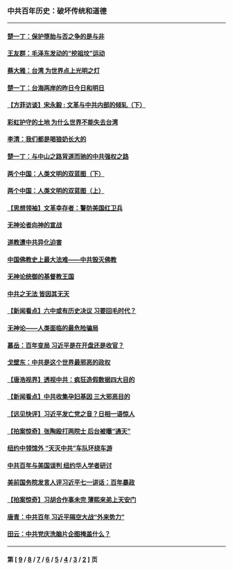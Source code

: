 ### 中共百年历史：破坏传统和道德
---
#### [楚一丁：保护堕胎与否之争的是与非](../../pages/nf1176114/n13815642.md?01200430) 
#### [王友群：毛泽东发动的“挖祖坟”运动](../../pages/nf1176114/n13723639.md?01200430) 
#### [蔡大雅：台湾 为世界点上光明之灯](../../pages/nf1176114/n13531530.md?01200430) 
#### [楚一丁：台海两岸的昨日今日和明日](../../pages/nf1176114/n13531468.md?01200430) 
#### [【方菲访谈】宋永毅 : 文革与中共内部的倾轧（下）](../../pages/nf1176114/n13486836.md?01200430) 
#### [彩虹护守的土地 为什么世界不能失去台湾](../../pages/nf1176114/n13476849.md?01200430) 
#### [李清：我们都是喝狼奶长大的](../../pages/nf1176114/n13471478.md?01200430) 
#### [楚一丁：与中山之路背道而驰的中共强权之路](../../pages/nf1176114/n13437270.md?01200430) 
#### [两个中国：人类文明的双蓝图（下）](../../pages/nf1176114/n13423132.md?01200430) 
#### [两个中国：人类文明的双蓝图（上）](../../pages/nf1176114/n13422687.md?01200430) 
#### [【思想领袖】文革幸存者：警防美国红卫兵](../../pages/nf1176114/n13339289.md?01200430) 
#### [无神论者向神的宣战](../../pages/nf1176114/n13281535.md?01200430) 
#### [道教遭中共异化迫害](../../pages/nf1176114/n13281463.md?01200430) 
#### [中国佛教史上最大法难——中共毁灭佛教](../../pages/nf1176114/n13281397.md?01200430) 
#### [无神论统御的基督教王国](../../pages/nf1176114/n13281280.md?01200430) 
#### [中共之无法 皆因其无天](../../pages/nf1176114/n13281088.md?01200430) 
#### [【新闻看点】六中或有历史决议 习要回毛时代？](../../pages/nf1176114/n13222895.md?01200430) 
#### [无神论——人类面临的最危险骗局](../../pages/nf1176114/n13196137.md?01200430) 
#### [慕岳：百年变局 习近平是在开盘还是收官？](../../pages/nf1176114/n13206516.md?01200430) 
#### [戈壁东：中共是这个世界最邪恶的政权](../../pages/nf1176114/n13085641.md?01200430) 
#### [【唐浩视界】透视中共：疯狂造假数据四大目的](../../pages/nf1176114/n13080590.md?01200430) 
#### [【新闻看点】中共收集孕妇基因 三大邪恶目的](../../pages/nf1176114/n13077182.md?01200430) 
#### [【远见快评】习近平发亡党之音？日相一语惊人](../../pages/nf1176114/n13074809.md?01200430) 
#### [【拍案惊奇】张陶殴打两院士 后台被曝“通天”](../../pages/nf1176114/n13070496.md?01200430) 
#### [纽约中领馆外 “天灭中共”车队环绕车游](../../pages/nf1176114/n13070693.md?01200430) 
#### [中共百年与美国误判 纽约华人学者研讨](../../pages/nf1176114/n13067969.md?01200430) 
#### [美前国务院发言人评习近平七一讲话：百年暴政](../../pages/nf1176114/n13066986.md?01200430) 
#### [【拍案惊奇】习胡合作事未完 薄熙来弟上天安门](../../pages/nf1176114/n13065867.md?01200430) 
#### [唐青：中共百年 习近平隔空大战“外来势力”](../../pages/nf1176114/n13065976.md?01200430) 
#### [田云：中共党庆洗脑片企图掩盖什么？](../../pages/nf1176114/n13064395.md?01200430) 

---
#### 第 [ [9](./9.md?01200430) / [8](./8.md?01200430) / [7](./7.md?01200430) / [6](./6.md?01200430) / [5](./5.md?01200430) / [4](./4.md?01200430) / [3](./3.md?01200430) / [2](./2.md?01200430) ] 页
